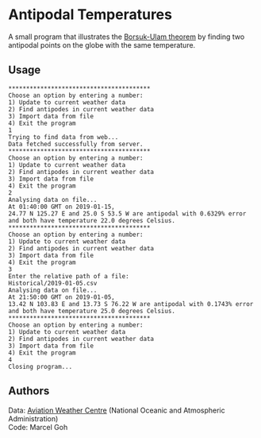 # Antipodal Temperatures

A small program that illustrates the [Borsuk-Ulam theorem](https://en.wikipedia.org/wiki/Borsuk–Ulam_theorem) by finding two antipodal points on the globe with the same temperature.  

## Usage
```
****************************************
Choose an option by entering a number:
1) Update to current weather data
2) Find antipodes in current weather data
3) Import data from file
4) Exit the program
1
Trying to find data from web...
Data fetched successfully from server.
****************************************
Choose an option by entering a number:
1) Update to current weather data
2) Find antipodes in current weather data
3) Import data from file
4) Exit the program
2
Analysing data on file...
At 01:40:00 GMT on 2019-01-15,
24.77 N 125.27 E and 25.0 S 53.5 W are antipodal with 0.6329% error
and both have temperature 22.0 degrees Celsius.
****************************************
Choose an option by entering a number:
1) Update to current weather data
2) Find antipodes in current weather data
3) Import data from file
4) Exit the program
3
Enter the relative path of a file:
Historical/2019-01-05.csv
Analysing data on file...
At 21:50:00 GMT on 2019-01-05,
13.42 N 103.83 E and 13.73 S 76.22 W are antipodal with 0.1743% error
and both have temperature 25.0 degrees Celsius.
****************************************
Choose an option by entering a number:
1) Update to current weather data
2) Find antipodes in current weather data
3) Import data from file
4) Exit the program
4
Closing program...
```

## Authors
Data: [Aviation Weather Centre](https://aviationweather.gov) (National Oceanic and Atmospheric Administration)  
Code: Marcel Goh
